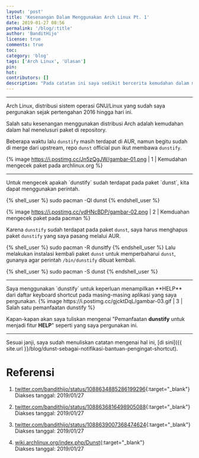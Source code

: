 ```yaml
---
layout: 'post'
title: 'Kesenangan Dalam Menggunakan Arch Linux Pt. 1'
date: 2019-01-27 08:56
permalink: '/blog/:title'
author: 'BanditHijo'
license: true
comments: true
toc:
category: 'blog'
tags: ['Arch Linux', 'Ulasan']
pin:
hot:
contributors: []
description: "Pada catatan ini saya sedikit bercerita kemudahan dalam menelusuri sebuah paket di repositori Arch Linux."
---
```


<!-- banner of the post -->
<!-- <img class="post&#45;body&#45;img" src="{{ site.lazyload.logo_blank_banner }}" data&#45;echo="#" alt="banner"> -->

<hr>
Arch Linux, distribusi sistem operasi GNU/Linux yang sudah saya pergunakan sejak pertengahan 2016 hingga hari ini.

Salah satu kesenangan menggunakan distribusi Arch adalah kemudahan dalam hal menelusuri paket di repository.

Beberapa waktu lalu `dunstify` masih terdapat di AUR, namun begitu sudah di merge dari upstream, repo `dunst` official pun ikut membawa `dunstify`.

<!-- IMAGE CAPTION -->
{% image https://i.postimg.cc/Jn5zQgJW/gambar-01.png | 1 | Kemudahan mengecek paket pada archlinux.org %}

<hr>
Untuk mengecek apakah `dunstify` sudah terdapat pada paket `dunst`, kita dapat menggunakan perintah.

{% shell_user %}
sudo pacman -Ql dunst
{% endshell_user %}

<!-- IMAGE CAPTION -->
{% image https://i.postimg.cc/ydHNcBDP/gambar-02.png | 2 | Kemduahan mengecek paket pada pacman %}

Karena `dunstify` sudah terdapat pada paket `dunst`, saya harus menghapus paket `dunstify` yang saya pasang melalui AUR.

{% shell_user %}
sudo pacman -R dunsitfy
{% endshell_user %}
Lalu melakukan instalasi kembali paket `dunst` untuk memperbaharui `dunst`, gunanya agar perintah `/bin/dunstify` dibuat kembali.

{% shell_user %}
sudo pacman -S dunst
{% endshell_user %}

<hr>
Saya menggunakan `dunstify` untuk keperluan menampilkan **HELP** dari daftar keyboard shortcut pada masing-masing aplikasi yang saya pergunakan.
<!-- IMAGE CAPTION -->
{% image https://i.postimg.cc/gjcktDqL/gambar-03.gif | 3 | Salah satu pemanfaatan dunstify %}

Kapan-kapan akan saya tuliskan mengenai "Pemanfaatan **dunstify** untuk menjadi fitur **HELP**" seperti yang saya pergunakan ini.
<!-- text-align:center -->

<hr>
Sesuai janji, saya sudah menuliskan catatan mengenai hal ini, [di sini]({{ site.url }}/blog/dunst-sebagai-notifikasi-bantuan-pengingat-shortcut).

# Referensi

1. [twitter.com/bandithijo/status/1088634885286199296](https://twitter.com/bandithijo/status/1088634885286199296){:target="_blank"}
<br>Diakses tanggal: 2019/01/27

2. [twitter.com/bandithijo/status/1088636816498905088](https://twitter.com/bandithijo/status/1088636816498905088){:target="_blank"}
<br>Diakses tanggal: 2019/01/27

3. [twitter.com/bandithijo/status/1088639007368474624](https://twitter.com/bandithijo/status/1088639007368474624){:target="_blank"}
<br>Diakses tanggal: 2019/01/27

4. [wiki.archlinux.org/index.php/Dunst](https://wiki.archlinux.org/index.php/Dunst){:target="_blank"}
<br>Diakses tanggal: 2019/01/27

